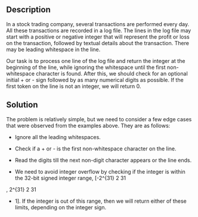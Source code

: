 ## Description

In a stock trading company, several transactions are performed every day. All these transactions are recorded in a log file. The lines in the log file may start with a positive or negative integer that will represent the profit or loss on the transaction, followed by textual details about the transaction. There may be leading whitespace in the line.

Our task is to process one line of the log file and return the integer at the beginning of the line, while ignoring the whitespace until the first non-whitespace character is found. After this, we should check for an optional initial + or - sign followed by as many numerical digits as possible. If the first token on the line is not an integer, we will return 0.


## Solution

The problem is relatively simple, but we need to consider a few edge cases that were observed from the examples above. They are as follows:

* Ignore all the leading whitespaces.

* Check if a + or - is the first non-whitespace character on the line.

* Read the digits till the next non-digit character appears or the line ends.

* We need to avoid integer overflow by checking if the integer is within the 32-bit signed integer range, [-2^{31}
2 
31
 
, 2^{31}
2 
31
 
 - 1]. If the integer is out of this range, then we will return either of these limits, depending on the integer sign.



